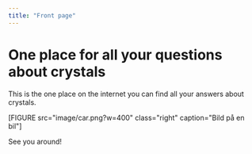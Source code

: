 ```yaml
---
title: "Front page"
---
```

One place for all your questions about crystals
=========================

This is the one place on the internet you can find all your answers about crystals.

[FIGURE src="image/car.png?w=400" class="right" caption="Bild på en bil"]


See you around!
